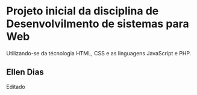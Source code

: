 # Projeto inicial da disciplina de Desenvolvilmento de sistemas para Web 


Utilizando-se da técnologia HTML, CSS e as linguagens JavaScript e PHP.


## Ellen Dias
Editado
